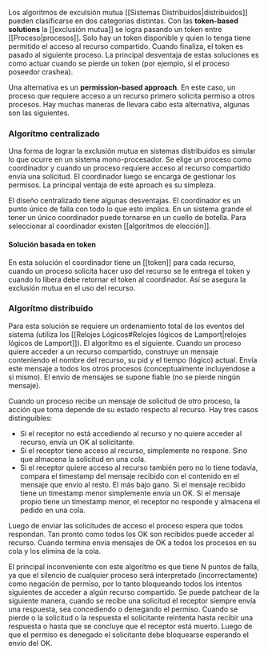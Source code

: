 Los algoritmos de exculsión mutua [[Sistemas Distribuidos|distribuidos]] pueden clasificarse en dos categorías distintas. Con las **token-based solutions** la [[exclusión mutua]] se logra pasando un token entre [[Proceso|procesos]]. Solo hay un token disponible y quien lo tenga tiene permitido el acceso al recurso compartido. Cuando finaliza, el token es pasado al siguiente proceso. La principal desventaja de estas soluciones es como actuar cuando se pierde un token (por ejemplo, si el proceso poseedor crashea).

Una alternativa es un **permission-based approach**. En este caso, un proceso que requiere acceso a un recurso primero solicita permiso a otros procesos. Hay muchas maneras de llevara cabo esta alternativa, algunas son las siguientes.

### Algorítmo centralizado
Una forma de lograr la exclusión mutua en sistemas distribuidos es simular lo que ocurre en un sistema mono-procesador. Se elige un proceso como coordinador y cuando un proceso requiere acceso al recurso compartido envía una solicitud. El coordinador luego se encarga de gestionar los permisos. La principal ventaja de este aproach es su simpleza.

El diseño centralizado tiene algunas desventajas. El coordinador es un punto único de falla con todo lo que esto implica. En un sistema grande el tener un único coordinador puede tornarse en un cuello de botella. Para seleccionar al coordinador existen [[algoritmos de elección]].

#### Solución basada en token
En esta solución el coordinador tiene un [[token]] para cada recurso, cuando un proceso solicita hacer uso del recurso se le entrega el token y cuando lo libera debe retornar el token al coordinador. Así se asegura la exclusión mutua en el uso del recurso.

### Algorítmo distribuido
Para esta solución se requiere un ordenamiento total de los eventos del sistema (utiliza los [[Relojes Lógicos#Relojes lógicos de Lamport|relojes lógicos de Lamport]]). El algorítmo es el siguiente. Cuando un proceso quiere acceder a un recurso compartido, construye un mensaje conteniendo el nombre del recurso, su pid y el tiempo (lógico) actual. Envía este mensaje a todos los otros procesos (conceptualmente incluyendose a si mismo). El envío de mensajes se supone fiable (no se pierde ningún mensaje).

Cuando un proceso recibe un mensaje de solicitud de otro proceso, la acción que toma depende de su estado respecto al recurso. Hay tres casos distinguibles:
* Si el receptor no está accediendo al recurso y no quiere acceder al recurso, envía un OK al solicitante.
* Si el receptor tiene acceso al recurso, simplemente no respone. Sino que almacena la solicitud en una cola.
* Si el receptor quiere acceso al recurso también pero no lo tiene todavía, compara el timestamp del mensaje recibido con el contenido en el mensaje que envío al resto. El más bajo gano. Si el mensaje recibido tiene un timestamp menor simplemente envía un OK. Si el mensaje propio tiene un timestamp menor, el receptor no responde y almacena el pedido en una cola.

Luego de enviar las solicitudes de acceso el proceso espera que todos respondan. Tan pronto como todos los OK son recibidos puede acceder al recurso. Cuando termina envia mensajes de OK a todos los procesos en su cola y los elimina de la cola.

El principal inconveniente con este algorítmo es que tiene N puntos de falla, ya que el silencio de cualquier proceso será interpretado (incorrectamente) como negación de permiso, por lo tanto bloqueando todos los intentos siguientes de acceder a algún recurso compartido. Se puede patchear de la siguiente manera, cuando se recibe una solicitud el receptor siempre envía una respuesta, sea concediendo o denegando el permiso. Cuando se pierde o la solicitud o la respuesta el solicitante reintenta hasta recibir una respuesta o hasta que se concluye que el receptor está muerto. Luego de que el permiso es denegado el solicitante debe bloquearse esperando el envio del OK.